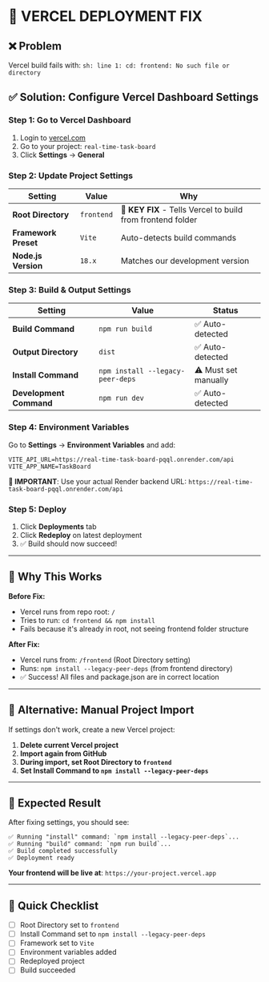 # 🔧 VERCEL DEPLOYMENT FIX

## ❌ Problem
Vercel build fails with: `sh: line 1: cd: frontend: No such file or directory`

## ✅ Solution: Configure Vercel Dashboard Settings

### **Step 1: Go to Vercel Dashboard**
1. Login to [vercel.com](https://vercel.com)
2. Go to your project: `real-time-task-board`
3. Click **Settings** → **General**

### **Step 2: Update Project Settings**

| Setting | Value | Why |
|---------|-------|-----|
| **Root Directory** | `frontend` | 🎯 **KEY FIX** - Tells Vercel to build from frontend folder |
| **Framework Preset** | `Vite` | Auto-detects build commands |
| **Node.js Version** | `18.x` | Matches our development version |

### **Step 3: Build & Output Settings**

| Setting | Value | Status |
|---------|--------|--------|
| **Build Command** | `npm run build` | ✅ Auto-detected |
| **Output Directory** | `dist` | ✅ Auto-detected |
| **Install Command** | `npm install --legacy-peer-deps` | ⚠️ Must set manually |
| **Development Command** | `npm run dev` | ✅ Auto-detected |

### **Step 4: Environment Variables**
Go to **Settings** → **Environment Variables** and add:

```env
VITE_API_URL=https://real-time-task-board-pqql.onrender.com/api
VITE_APP_NAME=TaskBoard
```

**🎯 IMPORTANT**: Use your actual Render backend URL: `https://real-time-task-board-pqql.onrender.com/api`

### **Step 5: Deploy**
1. Click **Deployments** tab
2. Click **Redeploy** on latest deployment
3. ✅ Build should now succeed!

---

## 🎯 **Why This Works**

**Before Fix:**
- Vercel runs from repo root: `/`
- Tries to run: `cd frontend && npm install`
- Fails because it's already in root, not seeing frontend folder structure

**After Fix:**
- Vercel runs from: `/frontend` (Root Directory setting)
- Runs: `npm install --legacy-peer-deps` (from frontend directory)
- ✅ Success! All files and package.json are in correct location

---

## 📱 **Alternative: Manual Project Import**

If settings don't work, create a new Vercel project:

1. **Delete current Vercel project**
2. **Import again from GitHub**
3. **During import, set Root Directory to `frontend`**
4. **Set Install Command to `npm install --legacy-peer-deps`**

---

## 🚀 **Expected Result**

After fixing settings, you should see:
```
✅ Running "install" command: `npm install --legacy-peer-deps`...
✅ Running "build" command: `npm run build`...
✅ Build completed successfully
✅ Deployment ready
```

**Your frontend will be live at**: `https://your-project.vercel.app`

---

## 🔄 **Quick Checklist**

- [ ] Root Directory set to `frontend`
- [ ] Install Command set to `npm install --legacy-peer-deps`
- [ ] Framework set to `Vite`
- [ ] Environment variables added
- [ ] Redeployed project
- [ ] Build succeeded

